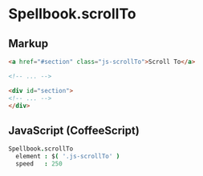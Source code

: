 Spellbook.scrollTo
==================

Markup
------

```html
<a href="#section" class="js-scrollTo">Scroll To</a>

<!-- ... -->

<div id="section">
<!-- ... -->
</div>
```

JavaScript (CoffeeScript)
-------------------------

```coffeescript
Spellbook.scrollTo
  element : $( '.js-scrollTo' )
  speed   : 250
```
